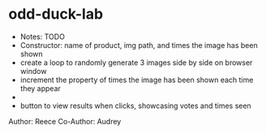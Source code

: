 # odd-duck-lab

- Notes: TODO
- Constructor: name of product, img path, and times the image has been shown
- create a loop to randomly generate 3 images side by side on browser window
- increment the property of times the image has been shown each time they appear
-
- button to view results when clicks, showcasing votes and times seen


Author: Reece
Co-Author: Audrey